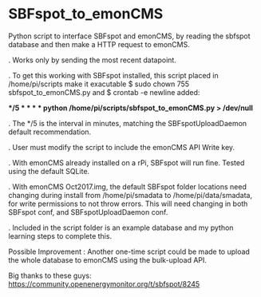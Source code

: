 # SBFspot_to_emonCMS
Python script to interface SBFspot and emonCMS, by reading the sbfspot database and then make a HTTP request to emonCMS.

. Works only by sending the most recent datapoint.

. To get this working with SBFspot installed, this script placed in /home/pi/scripts make it exacutable $ sudo chown 755 sbfspot_to_emonCMS.py and $ crontab -e newline added:

__*/5 * * * * python /home/pi/scripts/sbfspot_to_emonCMS.py > /dev/null__

. The */5 is the interval in minutes, matching the SBFspotUploadDaemon default recommendation.

. User must modify the script to include the emonCMS API Write key.

. With emonCMS already installed on a rPi, SBFspot will run fine. Tested using the default SQLite.

. With emonCMS Oct2017.img, the default SBFspot folder locations need changing during install from /home/pi/smadata to /home/pi/data/smadata, for write permissions to not throw errors. This will need changing in both SBFspot conf, and SBFspotUploadDaemon conf.

. Included in the script folder is an example database and my python learning steps to complete this.


Possible Improvement : Another one-time script could be made to upload the whole database to emonCMS using the bulk-upload API.

Big thanks to these guys: https://community.openenergymonitor.org/t/sbfspot/8245
